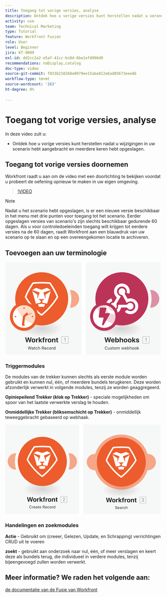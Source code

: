 ```yaml
---
title: Toegang tot vorige versies, analyse
description: Ontdek hoe u vorige versies kunt herstellen nadat u veranderingen in uw scenario hebt aangebracht en hen bewaard in  [!DNL Adobe Workfront Fusion].
activity: use
team: Technical Marketing
type: Tutorial
feature: Workfront Fusion
role: User
level: Beginner
jira: KT-9009
exl-id: dd2cc2a2-e5af-41cc-bc0d-6be1efd996d9
recommendations: noDisplay,catalog
doc-type: video
source-git-commit: f033b210268e8979ee15abe812e6ad85673eeedb
workflow-type: tm+mt
source-wordcount: '263'
ht-degree: 0%

---
```


# Toegang tot vorige versies, analyse

In deze video zult u:

* Ontdek hoe u vorige versies kunt herstellen nadat u wijzigingen in uw scenario hebt aangebracht en meerdere keren hebt opgeslagen.

## Toegang tot vorige versies doornemen

Workfront raadt u aan om de video met een doorlichting te bekijken voordat u probeert de oefening opnieuw te maken in uw eigen omgeving.

>[!VIDEO](https://video.tv.adobe.com/v/335268/?quality=12&learn=on)

>[!NOTE]
>
>Nadat u het scenario hebt opgeslagen, is er een nieuwe versie beschikbaar in het menu met drie punten voor toegang tot het scenario. Eerder opgeslagen versies van scenario&#39;s zijn slechts beschikbaar gedurende 60 dagen. Als u voor controledoeleinden toegang wilt krijgen tot eerdere versies na de 60 dagen, raadt Workfront aan een blauwdruk van uw scenario op te slaan en op een overeengekomen locatie te archiveren.


## Toevoegen aan uw terminologie

![ een beeld van een horlogeverslag en een module van de douane webhaak ](assets/understand-the-basics-3.png)

### Triggermodules

De modules van de trekker kunnen slechts als eerste module worden gebruikt en kunnen nul, één, of meerdere bundels terugkeren. Deze worden afzonderlijk verwerkt in volgende modules, tenzij ze worden geaggregeerd.

**Opiniepeilend Trekker (klok op Trekker)** - speciale mogelijkheden om spoor van het laatste verwerkte verslag te houden.

**Onmiddellijke Trekker (bliksemschicht op Trekker)** - onmiddellijk teweeggebracht gebaseerd op webhaak.

![ een beeld van creeer verslag en een onderzoeksmodule ](assets/understand-the-basics-4.png)

### Handelingen en zoekmodules

**Actie** - Gebruikt om (creeer, Gelezen, Update, en Schrapping) verrichtingen CRUD uit te voeren

**zoekt** - gebruikt aan onderzoek naar nul, één, of meer verslagen en keert deze als bundels terug, die individueel in verdere modules, tenzij bijeengevoegd zullen worden verwerkt.

## Meer informatie? We raden het volgende aan:

[ de documentatie van de Fusie van Workfront ](https://experienceleague.adobe.com/docs/workfront/using/adobe-workfront-fusion/workfront-fusion-2.html?lang=en)
